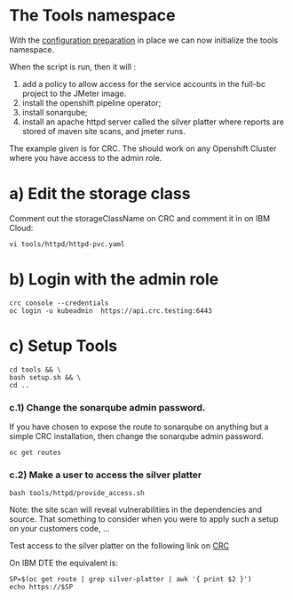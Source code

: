 # The Tools namespace

With the [configuration preparation](CONFIG.MD) in place we can now initialize the tools namespace.

When the script is run, then it will :
1. add a policy to allow access for the service accounts in the full-bc project to the JMeter image.
2. install the openshift pipeline operator;
3. install sonarqube;
4. install an apache httpd server called the silver platter where reports are stored of maven site scans, and jmeter runs.

The example given is for CRC. The should work on any Openshift Cluster where you have access to the admin role.

# a) Edit the storage class

Comment out the storageClassName on CRC and comment it in on IBM Cloud:

    vi tools/httpd/httpd-pvc.yaml

# b) Login with the admin role

    crc console --credentials
    oc login -u kubeadmin  https://api.crc.testing:6443

# c) Setup Tools

    cd tools && \
    bash setup.sh && \
    cd .. 

### c.1) Change the sonarqube admin password.

If you have chosen to expose the route to sonarqube on anything but a simple CRC installation, then change the sonarqube admin password.

    oc get routes


### c.2) Make a user to access the silver platter

    bash tools/httpd/provide_access.sh

Note: the site scan will reveal vulnerabilities in the dependencies and source. That something to consider when you were to apply such a setup on your customers code, ... 

Test access to the silver platter on the following link on [CRC](http://silver-platter-tools.apps-crc.testing/) 

On IBM DTE the equivalent is:

    SP=$(oc get route | grep silver-platter | awk '{ print $2 }')
    echo https://$SP
